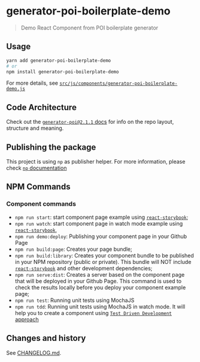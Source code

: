 # generator-poi-boilerplate-demo 

> Demo React Component from POI boilerplate generator


## Usage

```bash
yarn add generator-poi-boilerplate-demo
# or 
npm install generator-poi-boilerplate-demo
```

For more details, see [`src/js/components/generator-poi-boilerplate-demo.js`](./src/js/components/generator-poi-boilerplate-demo.js)


## Code Architecture

Check out the [`generator-poi@2.1.1`
docs](https://github.com/willmendesneto/generator-poi/tree/v2.1.1#code-architecture)
for info on the repo layout, structure and meaning.


## Publishing the package

This project is using `np` as publisher helper. For more information, please check [`np` documentation](https://github.com/sindresorhus/np#readme)


## NPM Commands

### Component commands

- `npm run start`:  start component page example using [`react-storybook`](https://github.com/storybooks/storybook);
- `npm run watch`:  start component page in watch mode example using [`react-storybook`](https://github.com/storybooks/storybook),
- `npm run demo:deploy`: Publishing your component page in your Github Page
- `npm run build:page`: Creates your page bundle;
- `npm run build:library`: Creates your component bundle to be published in your NPM repository (public or private). This bundle will NOT include [`react-storybook`](https://github.com/storybooks/storybook) and other development dependencies;
- `npm run serve:dist`: Creates a server based on the component page that will be deployed in your Github Page. This command is used to check the results locally before you deploy your component example page;
- `npm run test`: Running unit tests using MochaJS
- `npm run tdd`: Running unit tests using MochaJS in watch mode. It will help you to create a component using [`Test Driven Development` approach](https://en.wikipedia.org/wiki/Test-driven_development)

## Changes and history

See [CHANGELOG.md](./CHANGELOG.md).
